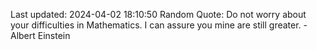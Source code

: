Last updated: 2024-04-02 18:10:50
Random Quote: Do not worry about your difficulties in Mathematics. I can assure you mine are still greater. - Albert Einstein